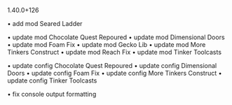 1.40.0+126

• add mod Seared Ladder

• update mod Chocolate Quest Repoured
• update mod Dimensional Doors
• update mod Foam Fix
• update mod Gecko Lib
• update mod More Tinkers Construct
• update mod Reach Fix
• update mod Tinker Toolcasts

• update config Chocolate Quest Repoured
• update config Dimensional Doors
• update config Foam Fix
• update config More Tinkers Construct
• update config Tinker Toolcasts

• fix console output formatting
